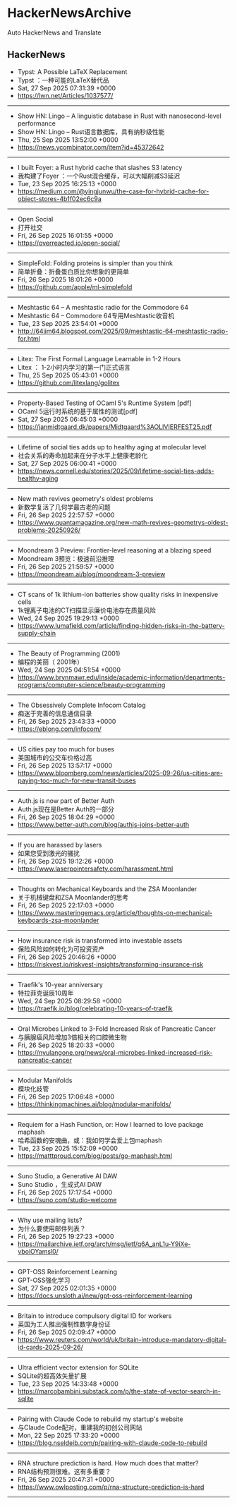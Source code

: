 # HackerNewsArchive
Auto HackerNews and Translate

## HackerNews
* Typst: A Possible LaTeX Replacement
* Typst ：一种可能的LaTeX替代品
* Sat, 27 Sep 2025 07:31:39 +0000
* https://lwn.net/Articles/1037577/
----
* Show HN: Lingo – A linguistic database in Rust with nanosecond-level performance
* Show HN: Lingo – Rust语言数据库，具有纳秒级性能
* Thu, 25 Sep 2025 13:52:00 +0000
* https://news.ycombinator.com/item?id=45372642
----
* I built Foyer: a Rust hybrid cache that slashes S3 latency
* 我构建了Foyer ：一个Rust混合缓存，可以大幅削减S3延迟
* Tue, 23 Sep 2025 16:25:13 +0000
* https://medium.com/@yingjunwu/the-case-for-hybrid-cache-for-object-stores-4b1f02ec6c9a
----
* Open Social
* 打开社交
* Fri, 26 Sep 2025 16:01:55 +0000
* https://overreacted.io/open-social/
----
* SimpleFold: Folding proteins is simpler than you think
* 简单折叠：折叠蛋白质比你想象的更简单
* Fri, 26 Sep 2025 18:01:26 +0000
* https://github.com/apple/ml-simplefold
----
* Meshtastic 64 – A meshtastic radio for the Commodore 64
* Meshtastic 64 – Commodore 64专用Meshtastic收音机
* Tue, 23 Sep 2025 23:54:01 +0000
* http://64jim64.blogspot.com/2025/09/meshtastic-64-meshtastic-radio-for.html
----
* Litex: The First Formal Language Learnable in 1-2 Hours
* Litex ： 1-2小时内学习的第一门正式语言
* Thu, 25 Sep 2025 05:43:01 +0000
* https://github.com/litexlang/golitex
----
* Property-Based Testing of OCaml 5's Runtime System [pdf]
* OCaml 5运行时系统的基于属性的测试[pdf]
* Sat, 27 Sep 2025 06:45:03 +0000
* https://janmidtgaard.dk/papers/Midtgaard%3AOLIVIERFEST25.pdf
----
* Lifetime of social ties adds up to healthy aging at molecular level
* 社会关系的寿命加起来在分子水平上健康老龄化
* Sat, 27 Sep 2025 06:00:41 +0000
* https://news.cornell.edu/stories/2025/09/lifetime-social-ties-adds-healthy-aging
----
* New math revives geometry's oldest problems
* 新数学复活了几何学最古老的问题
* Fri, 26 Sep 2025 22:57:57 +0000
* https://www.quantamagazine.org/new-math-revives-geometrys-oldest-problems-20250926/
----
* Moondream 3 Preview: Frontier-level reasoning at a blazing speed
* Moondream 3预览：极速前沿推理
* Fri, 26 Sep 2025 21:59:57 +0000
* https://moondream.ai/blog/moondream-3-preview
----
* CT scans of 1k lithium-ion batteries show quality risks in inexpensive cells
* 1k锂离子电池的CT扫描显示廉价电池存在质量风险
* Wed, 24 Sep 2025 19:29:13 +0000
* https://www.lumafield.com/article/finding-hidden-risks-in-the-battery-supply-chain
----
* The Beauty of Programming (2001)
* 编程的美丽（ 2001年）
* Wed, 24 Sep 2025 04:51:54 +0000
* https://www.brynmawr.edu/inside/academic-information/departments-programs/computer-science/beauty-programming
----
* The Obsessively Complete Infocom Catalog
* 痴迷于完善的信息通信目录
* Fri, 26 Sep 2025 23:43:33 +0000
* https://eblong.com/infocom/
----
* US cities pay too much for buses
* 美国城市的公交车价格过高
* Fri, 26 Sep 2025 13:57:17 +0000
* https://www.bloomberg.com/news/articles/2025-09-26/us-cities-are-paying-too-much-for-new-transit-buses
----
* Auth.js is now part of Better Auth
* Auth.js现在是Better Auth的一部分
* Fri, 26 Sep 2025 18:04:29 +0000
* https://www.better-auth.com/blog/authjs-joins-better-auth
----
* If you are harassed by lasers
* 如果您受到激光的骚扰
* Fri, 26 Sep 2025 19:12:26 +0000
* https://www.laserpointersafety.com/harassment.html
----
* Thoughts on Mechanical Keyboards and the ZSA Moonlander
* 关于机械键盘和ZSA Moonlander的思考
* Fri, 26 Sep 2025 22:17:03 +0000
* https://www.masteringemacs.org/article/thoughts-on-mechanical-keyboards-zsa-moonlander
----
* How insurance risk is transformed into investable assets
* 保险风险如何转化为可投资资产
* Fri, 26 Sep 2025 20:46:26 +0000
* https://riskvest.io/riskvest-insights/transforming-insurance-risk
----
* Traefik's 10-year anniversary
* 特拉菲克诞辰10周年
* Wed, 24 Sep 2025 08:29:58 +0000
* https://traefik.io/blog/celebrating-10-years-of-traefik
----
* Oral Microbes Linked to 3-Fold Increased Risk of Pancreatic Cancer
* 与胰腺癌风险增加3倍相关的口腔微生物
* Fri, 26 Sep 2025 18:20:33 +0000
* https://nyulangone.org/news/oral-microbes-linked-increased-risk-pancreatic-cancer
----
* Modular Manifolds
* 模块化歧管
* Fri, 26 Sep 2025 17:06:48 +0000
* https://thinkingmachines.ai/blog/modular-manifolds/
----
* Requiem for a Hash Function, or: How I learned to love package maphash
* 哈希函数的安魂曲，或：我如何学会爱上包maphash
* Tue, 23 Sep 2025 15:52:09 +0000
* https://matttproud.com/blog/posts/go-maphash.html
----
* Suno Studio, a Generative AI DAW
* Suno Studio ，生成式AI DAW
* Fri, 26 Sep 2025 17:17:54 +0000
* https://suno.com/studio-welcome
----
* Why use mailing lists?
* 为什么要使用邮件列表？
* Fri, 26 Sep 2025 19:27:23 +0000
* https://mailarchive.ietf.org/arch/msg/ietf/q6A_anL1u-Y9iXe-vboiOYamsl0/
----
* GPT-OSS Reinforcement Learning
* GPT-OSS强化学习
* Sat, 27 Sep 2025 02:01:35 +0000
* https://docs.unsloth.ai/new/gpt-oss-reinforcement-learning
----
* Britain to introduce compulsory digital ID for workers
* 英国为工人推出强制性数字身份证
* Fri, 26 Sep 2025 02:09:47 +0000
* https://www.reuters.com/world/uk/britain-introduce-mandatory-digital-id-cards-2025-09-26/
----
* Ultra efficient vector extension for SQLite
* SQLite的超高效矢量扩展
* Tue, 23 Sep 2025 14:33:48 +0000
* https://marcobambini.substack.com/p/the-state-of-vector-search-in-sqlite
----
* Pairing with Claude Code to rebuild my startup's website
* 与Claude Code配对，重建我的初创公司网站
* Mon, 22 Sep 2025 17:33:20 +0000
* https://blog.nseldeib.com/p/pairing-with-claude-code-to-rebuild
----
* RNA structure prediction is hard. How much does that matter?
* RNA结构预测很难。这有多重要？
* Fri, 26 Sep 2025 20:47:31 +0000
* https://www.owlposting.com/p/rna-structure-prediction-is-hard
----

